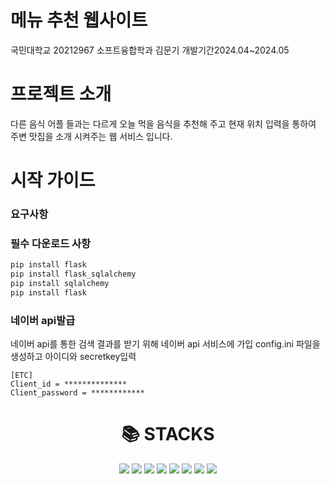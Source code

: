 <h1>메뉴 추천 웹사이트</h1>
국민대학교 20212967 소프트융합학과 김문기
개발기간2024.04~2024.05

<h1>프로젝트 소개</h1>
다른 음식 어플 들과는 다르게 오늘 먹을 음식을 추천해 주고 현재 위치 입력을 통하여 주변 맛집을 소개 시켜주는 웹 서비스 입니다.

# 시작 가이드
### 요구사항

### 필수 다운로드 사항
```python
pip install flask
pip install flask_sqlalchemy
pip install sqlalchemy
pip install flask
```

### 네이버 api발급
네이버 api를 통한 검색 결과를 받기 위해 네이버 api 서비스에 가입
config.ini 파일을 생성하고 아이디와 secretkey입력
```
[ETC]
Client_id = **************
Client_password = ************
```

<div align=center><h1>📚 STACKS</h1>
<img src="https://img.shields.io/badge/python-3776AB?style=for-the-badge&logo=python&logoColor=white">
<img src="https://img.shields.io/badge/html5-E34F26?style=for-the-badge&logo=html5&logoColor=white"> 
<img src="https://img.shields.io/badge/css-1572B6?style=for-the-badge&logo=css3&logoColor=white"> 
<img src="https://img.shields.io/badge/javascript-F7DF1E?style=for-the-badge&logo=javascript&logoColor=black">
<img src="https://img.shields.io/badge/flask-000000?style=for-the-badge&logo=flask&logoColor=white">
<img src="https://img.shields.io/badge/github-181717?style=for-the-badge&logo=github&logoColor=white">
<img src="https://img.shields.io/badge/git-F05032?style=for-the-badge&logo=git&logoColor=white">
<img src="https://img.shields.io/badge/fontawesome-339AF0?style=for-the-badge&logo=fontawesome&logoColor=white">
</div>
